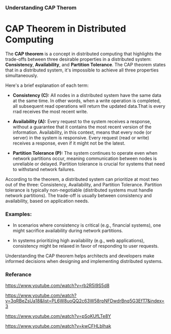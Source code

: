 ### Understanding CAP Therom

# CAP Theorem in Distributed Computing

The **CAP theorem** is a concept in distributed computing that highlights the trade-offs between three desirable properties in a distributed system: **Consistency**, **Availability**, and **Partition Tolerance**. The CAP theorem states that in a distributed system, it's impossible to achieve all three properties simultaneously. 

Here's a brief explanation of each term:

- **Consistency (C):** All nodes in a distributed system have the same data at the same time. In other words, when a write operation is completed, all subsequent read operations will return the updated data.That is every rrad receives the most recent write.

- **Availability (A):** Every request to the system receives a response, without a guarantee that it contains the most recent version of the information. Availability, in this context, means that every node (or server) in the system is responsive. Every request (read or write) receives a response, even if it might not be the latest.

- **Partition Tolerance (P):** The system continues to operate even when network partitions occur, meaning communication between nodes is unreliable or delayed. Partition tolerance is crucial for systems that need to withstand network failures.

According to the theorem, a distributed system can prioritize at most two out of the three: Consistency, Availability, and Partition Tolerance. Partition tolerance is typically non-negotiable (distributed systems must handle network partitions). The trade-off is usually between consistency and availability, based on application needs.

### Examples:

- In scenarios where consistency is critical (e.g., financial systems), one might sacrifice availability during network partitions.

- In systems prioritizing high availability (e.g., web applications), consistency might be relaxed in favor of responding to user requests.

Understanding the CAP theorem helps architects and developers make informed decisions when designing and implementing distributed systems.


### Referance

https://www.youtube.com/watch?v=rb2R5I9S5d8

https://www.youtube.com/watch?v=3qRBeZsUa18&list=PL6W8uoQQ2c63W58rpNFDwdrBnq5G3EfT7&index=3

https://www.youtube.com/watch?v=pSoKUfLTe8Y

https://www.youtube.com/watch?v=kwCFHLbIhak

